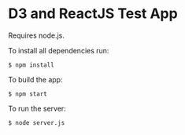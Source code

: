 # D3 and ReactJS Test App

Requires node.js.

To install all dependencies run:
```
$ npm install
```

To build the app:
```
$ npm start
```

To run the server:
```
$ node server.js
```